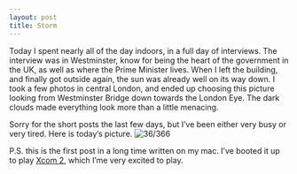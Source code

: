 ```yaml
---
layout: post
title: Storm
---
```

Today I spent nearly all of the day indoors, in a full day of interviews. The interview was in Westminster, know for being the heart of the government in the UK, as well as where the Prime Minister lives. When I left the building, and finally got outside again, the sun was already well on its way down. I took a few photos in central London, and ended up choosing this picture looking from Westminster Bridge down towards the London Eye. The dark clouds made everything look more than a little menacing.
<!--break-->
Sorry for the short posts the last few days, but I’ve been either very busy or very tired. Here is today’s picture.
![36/366](http://media.humanboring.net/photos/2016-02-05.jpeg)

P.S. this is the first post in a long time written on my mac. I’ve booted it up to play [Xcom 2](https://xcom.com/), which I’me very excited to play.